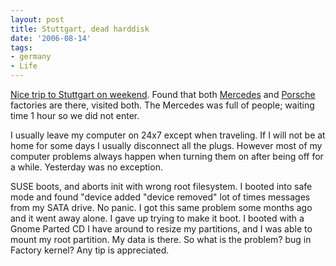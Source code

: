 ```yaml
---
layout: post
title: Stuttgart, dead harddisk
date: '2006-08-14'
tags:
- germany
- Life
---
```


[Nice trip to Stuttgart on weekend][1]. Found that both [Mercedes][3] and [Porsche][2] factories are there, visited both. The Mercedes was full of people; waiting time 1 hour so we did not enter.

I usually leave my computer on 24x7 except when traveling. If I will not be at home for some days I usually disconnect all the plugs. However most of my computer problems always happen when turning them on after being off for a while. Yesterday was no exception.

SUSE boots, and aborts init with wrong root filesystem. I booted into safe mode and found "device added "device removed" lot of times messages from my SATA drive. No panic. I got this same problem some months ago and it went away alone. I gave up trying to make it boot. I booted with a Gnome Parted CD I have around to resize my partitions, and I was able to mount my root partition. My data is there. So what is the problem? bug in Factory kernel? Any tip is appreciated.

[1]: http://www.flickr.com/photos/duncanmac-vicar/sets/72157594236345075/  
 [2]: http://www.flickr.com/photos/duncanmac-vicar/214862219/  
 [3]: http://www.flickr.com/photos/duncanmac-vicar/214879606/in/set-72157594236345075/

